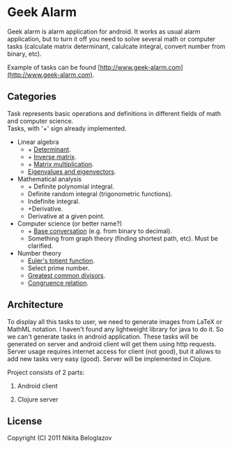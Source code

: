 # Geek Alarm

Geek alarm is alarm application for android. It works as usual alarm application, but to turn it off you need to solve several math or computer tasks (calculate matrix determinant, calulcate integral, convert number from binary, etc).

Example of tasks can be found [http://www.geek-alarm.com](http://www.geek-alarm.com).

## Categories

Task represents basic operations and definitions in different fields of math and computer science.  
Tasks, with '+' sign already implemented.

* Linear algebra
  * \+ [Determinant](http://en.wikipedia.org/wiki/Determinant).
  * \+ [Inverse matrix](http://en.wikipedia.org/wiki/Inverse_matrix).
  * \+ [Matrix multiplication](http://en.wikipedia.org/wiki/Matrix_multiplication).
  * [Eigenvalues and eigenvectors](http://en.wikipedia.org/wiki/Eigenvalue,_eigenvector_and_eigenspace).
* Mathematical analysis
  * \+ Definite polynomial integral.
  * Definite random integral (trigonometric functions).
  * Indefinite integral.
  * \+Derivative.
  * Derivative at a given point.
* Computer science (or better name?)
  * \+ [Base conversation](http://en.wikipedia.org/wiki/Base_conversion#Base_conversion) (e.g. from binary to decimal).
  * Something from graph theory (finding shortest path, etc). Must be clarified.
* Number theory
  * [Euler's totient function](http://en.wikipedia.org/wiki/Euler%27s_totient_function).
  * Select prime number.
  * [Greatest common divisors](http://en.wikipedia.org/wiki/Greatest_common_divisor).
  * [Congruence relation](http://en.wikipedia.org/wiki/Modular_arithmetic).
  
## Architecture

To display all this tasks to user, we need to generate images from LaTeX or MathML notation. I haven't found any lightweight library for java to do it. So we can't generate tasks in android application. These tasks will be generated on server and android client will get them using http requests. Server usage requires internet access for client (not good), but it allows to add new tasks very easy (good). Server will be implemented in Clojure.

Project consists of 2 parts:

 1. Android client

 2. Clojure server

## License

Copyright (C) 2011 Nikita Beloglazov

